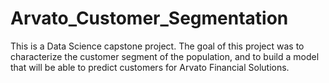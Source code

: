 # Arvato_Customer_Segmentation
This is a Data Science capstone project. The goal of this project was to characterize the customer segment of the population, and to build a model that will be able to predict customers for Arvato Financial Solutions.

